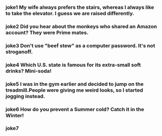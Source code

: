 ### joke1 My wife always prefers the stairs, whereas I always like to take the elevator.     I guess we are raised differently.
### joke2 Did you hear about the monkeys who shared an Amazon account? They were Prime mates.
### joke3 Don't use "beef stew" as a computer password. It's not stroganoff.
### joke4 Which U.S. state is famous for its extra-small soft drinks?   Mini-soda!
### joke5 I was in the gym earlier and decided to jump on the treadmill.People were giving me weird looks, so I started jogging instead.
### joke6 How do you prevent a Summer cold? Catch it in the Winter!
### joke7 






 

